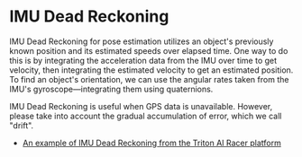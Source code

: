 # IMU Dead Reckoning
IMU Dead Reckoning for pose estimation utilizes an object's previously known position and its estimated speeds over elapsed time. One way to do this is by integrating the acceleration data from the IMU over time to get velocity, then integrating the estimated velocity to get an estimated position. To find an object's orientation, we can use the angular rates taken from the IMU's gyroscope—integrating them using quaternions.

IMU Dead Reckoning is useful when GPS data is unavailable. However, please take into account the gradual accumulation of error, which we call "drift".

- [An example of IMU Dead Reckoning from the Triton AI Racer platform](https://github.com/Triton-AI/Triton-AI-Racer-ROS2/blob/96c5d9303b7f1d88dabf7ae9ceb214741d41f20d/src/interface/donkeysim_tai_interface/donkeysim_tai_interface/donkeysim_client_node.py#L244)
